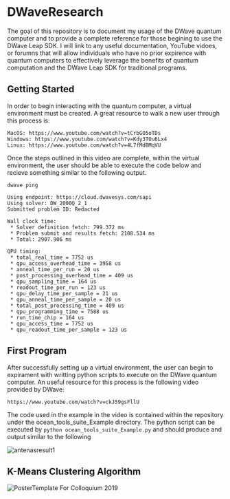 # DWaveResearch

The goal of this repository is to document my usage of the DWave quantum computer and to provide a complete reference for those begining to use the DWave Leap SDK. I will link to any useful documentation, YouTube vidoes, or forumns that will allow individuals who have no prior expirence  with quantum computers to effectively leverage the benefits of quantum computation and the DWave Leap SDK for traditional programs.

## Getting Started

In order to begin interacting with the quantum computer, a virtual environment must be created. A great resource to walk a new user through this process is:

```
MacOS: https://www.youtube.com/watch?v=tCrbGO5oTDs
Windows: https://www.youtube.com/watch?v=Kdy3TOu6Lx4
Linux: https://www.youtube.com/watch?v=4L7fMdBMqVU
```
Once the steps outlined in this video are complete, within the virtual environment, the user should be able to execute the code below and recieve something similar to the following output.
```
dwave ping
```
```
Using endpoint: https://cloud.dwavesys.com/sapi
Using solver: DW_2000Q_2_1
Submitted problem ID: Redacted

Wall clock time:
 * Solver definition fetch: 799.372 ms
 * Problem submit and results fetch: 2108.534 ms
 * Total: 2907.906 ms

QPU timing:
 * total_real_time = 7752 us
 * qpu_access_overhead_time = 3958 us
 * anneal_time_per_run = 20 us
 * post_processing_overhead_time = 409 us
 * qpu_sampling_time = 164 us
 * readout_time_per_run = 123 us
 * qpu_delay_time_per_sample = 21 us
 * qpu_anneal_time_per_sample = 20 us
 * total_post_processing_time = 409 us
 * qpu_programming_time = 7588 us
 * run_time_chip = 164 us
 * qpu_access_time = 7752 us
 * qpu_readout_time_per_sample = 123 us
```

## First Program
After successfully setting up a virtual environment, the user can begin to expirament with writting python scripts to execute on the DWave quantum computer. An useful resource for this process is the following video provided by DWave:
```
https://www.youtube.com/watch?v=ckJ59gsFllU
```
The code used in the example in the video is contained within the repository under the ocean_tools_suite_Example directory. The python script can be executed by `python ocean_tools_suite_Example.py` and should produce and output similar to the following

![antenasresult1](https://user-images.githubusercontent.com/30187786/53666059-18e66480-3c3b-11e9-9653-244f9f0492b6.png)

## K-Means Clustering Algorithm
![PosterTemplate For Colloquium 2019](https://user-images.githubusercontent.com/30187786/97248061-5536e300-17d7-11eb-811f-caada09ee613.jpg)

